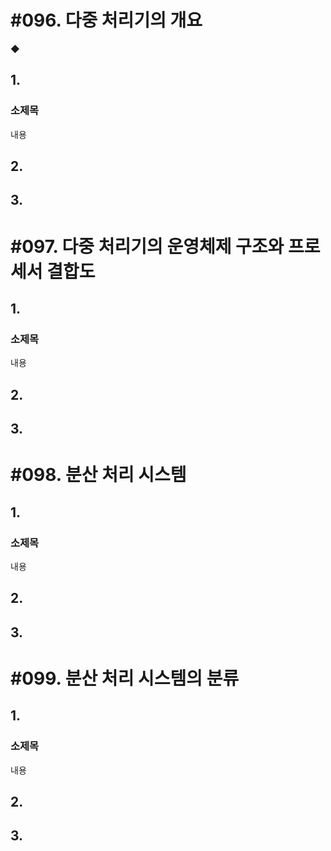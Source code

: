 # #096. 다중 처리기의 개요

◆ 

## 1.

### 소제목

내용

## 2.

## 3.

# #097. 다중 처리기의 운영체제 구조와 프로세서 결합도

## 1.

### 소제목

내용

## 2.

## 3.

# #098. 분산 처리 시스템

## 1.

### 소제목

내용

## 2.

## 3.

# #099. 분산 처리 시스템의 분류

## 1.

### 소제목

내용

## 2.

## 3.